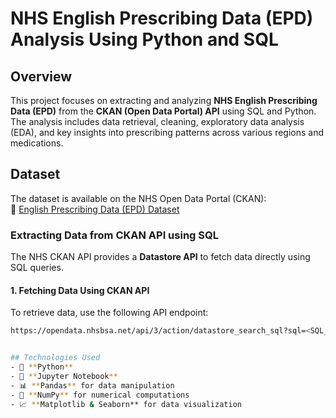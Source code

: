 
# NHS English Prescribing Data (EPD) Analysis Using Python and SQL  

## Overview  
This project focuses on extracting and analyzing **NHS English Prescribing Data (EPD)** from the **CKAN (Open Data Portal) API** using SQL and Python. The analysis includes data retrieval, cleaning, exploratory data analysis (EDA), and key insights into prescribing patterns across various regions and medications.  

## Dataset  
The dataset is available on the NHS Open Data Portal (CKAN):  
🔗 [English Prescribing Data (EPD) Dataset](https://opendata.nhsbsa.net/dataset/english-prescribing-data-epd)  

### **Extracting Data from CKAN API using SQL**  
The NHS CKAN API provides a **Datastore API** to fetch data directly using SQL queries.  

#### **1. Fetching Data Using CKAN API**  
To retrieve data, use the following API endpoint:  
```sh
https://opendata.nhsbsa.net/api/3/action/datastore_search_sql?sql=<SQL_QUERY>


## Technologies Used  
- 🐍 **Python**  
- 📓 **Jupyter Notebook**  
- 📊 **Pandas** for data manipulation  
- 🔢 **NumPy** for numerical computations  
- 📈 **Matplotlib & Seaborn** for data visualization  

